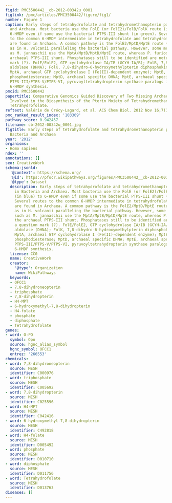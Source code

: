 ```yaml
---
figid: PMC3500442__cb-2012-00342u_0001
figlink: /pmc/articles/PMC3500442/figure/fig1/
number: Figure 1
caption: Early steps of tetrahydrofolate and tetrahydromethanopterin pathways in Bacteria
  and Archaea. Most bacteria use the FolE (or FolE2)/FolB/FolK route (in blue) to
  6-HMDP even if some use the bacterial PTPS-III shunt (in green). Several routes
  to the common 6-HMDP intermediate in tetrahydrofolate and tetrahydromethanopterin
  are found in Archaea. A common pathway is the FolE2/MptD/MptE route (in red) such
  as in H. volcanii paralleling the bacterial pathway. However, some methanogens such
  as M. jannaschii use the MptA/MptB/MptD/MptE route, whereas P. furiosus uses the
  archaeal PTPS-III shunt. Phosphatases still to be identified are noted by a question
  mark (?). FolE/FolE2, GTP cyclohydrolase IA/IB (GCYH-IA/B); FolB, 7,8-dihydroneopterin
  aldolase (DHNA); FolK, 7,8-dihydro-6-hydroxymethylpterin diphosphokinase (6-HMDPK);
  MptA, archaeal GTP cyclohydrolase I (Fe(II)-dependent enzyme); MptB, Fe(II) dependent-cyclic
  phosphodiesterase; MptD, archaeal specific DHNA; MptE, archaeal specific 6-HMDPK;
  PTPS-III/PTPS-V/PTPS-VI, pyruvoyltetrahydropterin synthase paralogs involved in
  6-HMDP synthesis.
pmcid: PMC3500442
papertitle: Comparative Genomics Guided Discovery of Two Missing Archaeal Enzyme Families
  Involved in the Biosynthesis of the Pterin Moiety of Tetrahydromethanopterin and
  Tetrahydrofolate.
reftext: Valérie de Crécy-Lagard, et al. ACS Chem Biol. 2012 Nov 16;7(11):1807-1816.
pmc_ranked_result_index: '103369'
pathway_score: 0.942457
filename: cb-2012-00342u_0001.jpg
figtitle: Early steps of tetrahydrofolate and tetrahydromethanopterin pathways in
  Bacteria and Archaea
year: '2012'
organisms:
- Homo sapiens
ndex: ''
annotations: []
seo: CreativeWork
schema-jsonld:
  '@context': https://schema.org/
  '@id': https://pfocr.wikipathways.org/figures/PMC3500442__cb-2012-00342u_0001.html
  '@type': Dataset
  description: Early steps of tetrahydrofolate and tetrahydromethanopterin pathways
    in Bacteria and Archaea. Most bacteria use the FolE (or FolE2)/FolB/FolK route
    (in blue) to 6-HMDP even if some use the bacterial PTPS-III shunt (in green).
    Several routes to the common 6-HMDP intermediate in tetrahydrofolate and tetrahydromethanopterin
    are found in Archaea. A common pathway is the FolE2/MptD/MptE route (in red) such
    as in H. volcanii paralleling the bacterial pathway. However, some methanogens
    such as M. jannaschii use the MptA/MptB/MptD/MptE route, whereas P. furiosus uses
    the archaeal PTPS-III shunt. Phosphatases still to be identified are noted by
    a question mark (?). FolE/FolE2, GTP cyclohydrolase IA/IB (GCYH-IA/B); FolB, 7,8-dihydroneopterin
    aldolase (DHNA); FolK, 7,8-dihydro-6-hydroxymethylpterin diphosphokinase (6-HMDPK);
    MptA, archaeal GTP cyclohydrolase I (Fe(II)-dependent enzyme); MptB, Fe(II) dependent-cyclic
    phosphodiesterase; MptD, archaeal specific DHNA; MptE, archaeal specific 6-HMDPK;
    PTPS-III/PTPS-V/PTPS-VI, pyruvoyltetrahydropterin synthase paralogs involved in
    6-HMDP synthesis.
  license: CC0
  name: CreativeWork
  creator:
    '@type': Organization
    name: WikiPathways
  keywords:
  - OFCC1
  - 7,8-dihydroneopterin
  - triphosphate
  - 7,8-dihydropterin
  - H4-MPT
  - 6-hydroxymethyl-7,8-dihydropterin
  - H4-folate
  - phosphate
  - diphosphate
  - Tetrahydrofolate
genes:
- word: O-PO
  symbol: Opo
  source: hgnc_alias_symbol
  hgnc_symbol: OFCC1
  entrez: '266553'
chemicals:
- word: 7,8-dihydroneopterin
  source: MESH
  identifier: C000976
- word: triphosphate
  source: MESH
  identifier: C005692
- word: 7,8-dihydropterin
  source: MESH
  identifier: C025596
- word: H4-MPT
  source: MESH
  identifier: C042416
- word: 6-hydroxymethyl-7,8-dihydropterin
  source: MESH
  identifier: C492818
- word: H4-folate
  source: MESH
  identifier: D005492
- word: phosphate
  source: MESH
  identifier: D010710
- word: diphosphate
  source: MESH
  identifier: D011756
- word: Tetrahydrofolate
  source: MESH
  identifier: D013763
diseases: []
---
```

